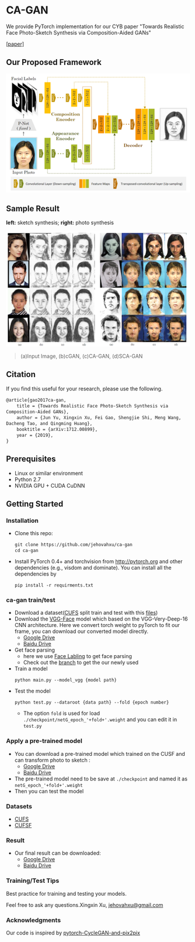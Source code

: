 # CA-GAN
We provide PyTorch implementation for our CYB paper "Towards Realistic Face Photo-Sketch Synthesis via Composition-Aided GANs"

[[paper]]()
## Our Proposed Framework
![](imgs/architecture1.png)

## Sample Result
**left:** sketch synthesis; **right:** photo synthesis

![](imgs/result1.png)
> (a)Input Image, (b)cGAN, (c)CA-GAN, (d)SCA-GAN

## Citation
If you find this useful for your research, please use the following.
```
@article{gao2017ca-gan,
	title = {Towards Realistic Face Photo-Sketch Synthesis via Composition-Aided GANs},
	author = {Jun Yu, Xingxin Xu, Fei Gao, Shengjie Shi, Meng Wang, Dacheng Tao, and Qingming Huang},
	booktitle = {arXiv:1712.00899},
	year = {2019},
}
```

## Prerequisites
- Linux or similar environment
- Python 2.7
- NVIDIA GPU + CUDA CuDNN

## Getting Started
### Installation
- Clone this repo:
    ```shell script
    git clone https://github.com/jehovahxu/ca-gan
    cd ca-gan
    ```
- Install PyTorch 0.4+ and torchvision from http://pytorch.org and other dependencies (e.g., visdom and dominate). You can install all the dependencies by
    ```shell script
    pip install -r requirments.txt
    ```
 
### ca-gan train/test
- Download a dataset([CUFS](http://mmlab.ie.cuhk.edu.hk/archive/facesketch.html) split train and test with this [files]())
- Download the [VGG-Face](http://www.robots.ox.ac.uk/~vgg/software/vgg_face/) model which based on the VGG-Very-Deep-16 CNN architecture.
 Here we convert torch weight to pyTorch to fit our frame, you can download our converted model directly.
    - [Google Drive](https://drive.google.com/open?id=1V2dfOLXSgAS9V8PvhTeQAP6KGI40aff_)
    - [Baidu Drive]()
- Get face parsing
    - here we use [Face Labling](https://github.com/Liusifei/Face_Parsing_2016) to get face parsing
    - Check out the [branch]() to get the our newly used 
- Train a model
    ```shell script
    python main.py --model_vgg {model path}
    ```
- Test the model
    ```shell script
    python test.py --dataroot {data path} --fold {epoch number}
    ```
    - The option `fold` is used for load `./checkpoint/netG_epoch_'+fold+'.weight` and you can edit it in `test.py` 
### Apply a pre-trained model
- You can download a pre-trained model which trained on the CUSF and can transform photo to sketch  :
    - [Google Drive](https://drive.google.com/open?id=17KG1e0-cq_dmidQovzG9vOWZSq3of0Lx)
    - [Baidu Drive]()
-  The pre-trained model need to be save at `./checkpoint` and named it as `netG_epoch_'+fold+'.weight`
- Then you can test the model

### Datasets
- [CUFS](http://mmlab.ie.cuhk.edu.hk/archive/facesketch.html)
- [CUFSF](http://mmlab.ie.cuhk.edu.hk/archive/cufsf/)

### Result
- Our final result can be downloaded:
    - [Google Drive](https://drive.google.com/open?id=1EHpQWzbbF3-BSd93rCclpYtbpbEOZ3p3)
    - [Baidu Drive]()


### Training/Test Tips
Best practice for training and testing your models.<p>
Feel free to ask any questions.Xingxin Xu, [jehovahxu@gmail.com](jehovahxu@gmail.com)<p>
### Acknowledgments
Our code is inspired by [pytorch-CycleGAN-and-pix2pix](https://github.com/junyanz/pytorch-CycleGAN-and-pix2pix)




